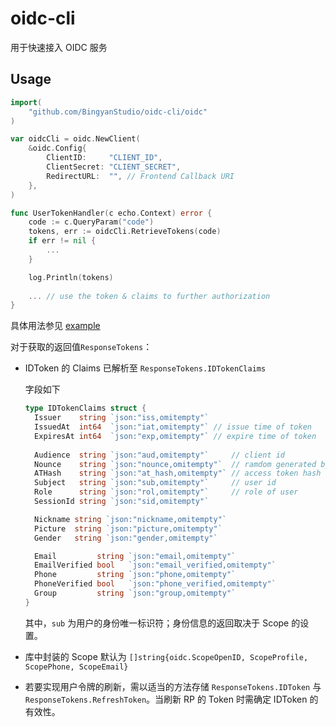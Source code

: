 # oidc-cli

用于快速接入 OIDC 服务

## Usage

```go
import(
    "github.com/BingyanStudio/oidc-cli/oidc"
)

var oidcCli = oidc.NewClient(
	&oidc.Config{
		ClientID:     "CLIENT_ID",
		ClientSecret: "CLIENT_SECRET",
		RedirectURL:  "", // Frontend Callback URI
	},
)

func UserTokenHandler(c echo.Context) error {
	code := c.QueryParam("code")
	tokens, err := oidcCli.RetrieveTokens(code)
    if err != nil {
        ...
    }

    log.Println(tokens)
	
    ... // use the token & claims to further authorization
}
```

具体用法参见 [example](example)

对于获取的返回值`ResponseTokens`：

- IDToken 的 Claims 已解析至 `ResponseTokens.IDTokenClaims`

  字段如下

  ```go
  type IDTokenClaims struct {
  	Issuer    string `json:"iss,omitempty"`
  	IssuedAt  int64  `json:"iat,omitempty"` // issue time of token
  	ExpiresAt int64  `json:"exp,omitempty"` // expire time of token
      
  	Audience  string `json:"aud,omitempty"`     // client id
  	Nounce    string `json:"nounce,omitempty"`  // ramdom generated by client
  	ATHash    string `json:"at_hash,omitempty"` // access token hash - for client to validate the access token
  	Subject   string `json:"sub,omitempty"`     // user id
  	Role      string `json:"rol,omitempty"`     // role of user
  	SessionId string `json:"sid,omitempty"`
  
  	Nickname string `json:"nickname,omitempty"`
  	Picture  string `json:"picture,omitempty"`
  	Gender   string `json:"gender,omitempty"`
  
  	Email         string `json:"email,omitempty"`
  	EmailVerified bool   `json:"email_verified,omitempty"`
  	Phone         string `json:"phone,omitempty"`
  	PhoneVerified bool   `json:"phone_verified,omitempty"`
  	Group         string `json:"group,omitempty"`
  }
  ```

  其中，`sub` 为用户的身份唯一标识符；身份信息的返回取决于  Scope 的设置。

- 库中封装的 Scope 默认为 `[]string{oidc.ScopeOpenID, ScopeProfile, ScopePhone, ScopeEmail}`

- 若要实现用户令牌的刷新，需以适当的方法存储 `ResponseTokens.IDToken` 与 `ResponseTokens.RefreshToken`。当刷新 RP 的 Token 时需确定 IDToken 的有效性。
